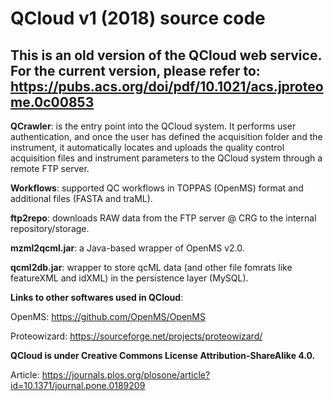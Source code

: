 # QCloud v1 (2018) source code

## This is an old version of the QCloud web service. For the current version, please refer to: https://pubs.acs.org/doi/pdf/10.1021/acs.jproteome.0c00853

<b>QCrawler</b>: is the entry point into the QCloud system. It performs user authentication, and once the user has defined the acquisition folder and the instrument, it automatically locates and uploads the quality control acquisition files and instrument parameters to the QCloud system through a remote FTP server.

<b>Workflows</b>: supported QC workflows in TOPPAS (OpenMS) format and additional files (FASTA and traML). 

<b>ftp2repo</b>: downloads RAW data from the FTP server @ CRG to the internal repository/storage. 

<b>mzml2qcml.jar</b>: a Java-based wrapper of OpenMS v2.0. 

<b>qcml2db.jar</b>: wrapper to store qcML data (and other file fomrats like featureXML and idXML) in the persistence layer (MySQL). 



<b>Links to other softwares used in QCloud</b>: 

OpenMS: https://github.com/OpenMS/OpenMS

Proteowizard: https://sourceforge.net/projects/proteowizard/


<b>QCloud is under Creative Commons License ‎Attribution-ShareAlike 4.0.</b>

Article: https://journals.plos.org/plosone/article?id=10.1371/journal.pone.0189209
